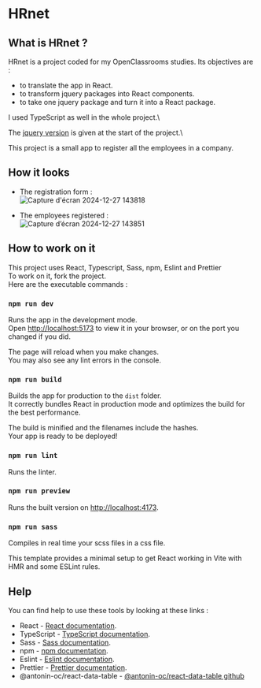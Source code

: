 # HRnet

## What is HRnet ?

HRnet is a project coded for my OpenClassrooms studies. Its objectives are :

-   to translate the app in React.
-   to transform jquery packages into React components.
-   to take one jquery package and turn it into a React package.

I used TypeScript as well in the whole project.\

The [jquery version](https://github.com/OpenClassrooms-Student-Center/P12_Front-end) is given at the start of the project.\

This project is a small app to register all the employees in a company.

## How it looks

-   The registration form :\
![Capture d'écran 2024-12-27 143818](https://github.com/user-attachments/assets/4ac6de08-1b8a-4a1c-9242-150ad7968ee2)

-   The employees registered :\
![Capture d’écran 2024-12-27 143851](https://github.com/user-attachments/assets/af5f5ea8-1b40-486b-9dfa-7b17e82951de)

## How to work on it

This project uses React, Typescript, Sass, npm, Eslint and Prettier \
To work on it, fork the project.\
Here are the executable commands :

### `npm run dev`

Runs the app in the development mode.\
Open [http://localhost:5173](http://localhost:5173) to view it in your browser, or on the port you changed if you did.

The page will reload when you make changes.\
You may also see any lint errors in the console.

### `npm run build`

Builds the app for production to the `dist` folder.\
It correctly bundles React in production mode and optimizes the build for the best performance.

The build is minified and the filenames include the hashes.\
Your app is ready to be deployed!

### `npm run lint`

Runs the linter.

### `npm run preview`

Runs the built version on [http://localhost:4173](http://localhost:4173).

### `npm run sass`

Compiles in real time your scss files in a css file.

This template provides a minimal setup to get React working in Vite with HMR and some ESLint rules.

## Help

You can find help to use these tools by looking at these links :

-   React - [React documentation](https://react.dev).
-   TypeScript - [TypeScript documentation](https://www.typescriptlang.org/docs/).
-   Sass - [Sass documentation](https://sass-lang.com/documentation/).
-   npm - [npm documentation](https://docs.npmjs.com).
-   Eslint - [Eslint documentation](https://eslint.org/docs/latest/).
-   Prettier - [Prettier documentation](https://prettier.io/docs/en/).
-   @antonin-oc/react-data-table - [@antonin-oc/react-data-table github](https://github.com/Antonin81/React-data-table)
